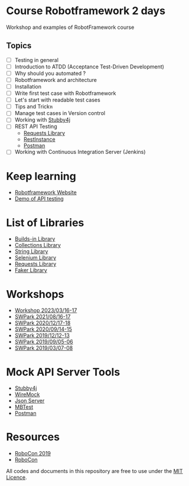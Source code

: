 # Course Robotframework 2 days
Workshop and examples of RobotFramework course

## Topics

* [ ] Testing in general
* [ ] Introduction to ATDD (Acceptance Test-Driven Development)
* [ ] Why should you automated ?
* [ ] Robotframework and architecture
* [ ] Installation
* [ ] Write first test case with Robotframework
* [ ] Let's start with readable test cases
* [ ] Tips and Trickห
* [ ] Manage test cases in Version control
* [ ] Working with [Stubby4j](https://github.com/azagniotov/stubby4j)
* [ ] REST API Testing
  * [Requests Library](https://github.com/MarketSquare/robotframework-requests)
  * [RestInstance](https://github.com/asyrjasalo/RESTinstance/)
  * [Postman](https://www.postman.com/)
* [ ] Working with Continuous Integration Server (Jenkins)

# Keep learning
* [Robotframework Website](http://robotframework.org/)
* [Demo of API testing](https://github.com/up1/go-restful-api)

# List of Libraries
* [Builds-in Library](http://robotframework.org/robotframework/latest/libraries/BuiltIn.html)
* [Collections Library](http://robotframework.org/robotframework/latest/libraries/Collections.html)
* [String Library](http://robotframework.org/robotframework/latest/libraries/String.html)
* [Selenium Library](http://robotframework.org/SeleniumLibrary/SeleniumLibrary.html)
* [Requests Library](https://github.com/bulkan/robotframework-requests)
* [Faker Library](https://pypi.org/project/robotframework-faker/)

# Workshops
* [Workshop 2023/03/16-17](https://github.com/up1/workshop-robot-20230316)
* [SWPark 2021/08/16-17](https://github.com/up1/workshop-robot-20210816)
* [SWPark 2020/12/17-18](https://github.com/up1/workshop-robotframework-20201217)
* [SWPark 2020/09/14-15](https://github.com/up1/workshop-robotframework-20200914)
* [SWPark 2019/12/12-13](https://github.com/up1/workshop-robotframework-20191212)
* [SWPark 2019/09/05-06](https://github.com/up1/workshop-robotframework-20190905)
* [SWPark 2019/03/07-08](https://github.com/up1/workshop-robotframework-20190308)

# Mock API Server Tools
* [Stubby4j](https://github.com/azagniotov/stubby4j)
* [WireMock](http://wiremock.org/)
* [Json Server](https://github.com/typicode/json-server)
* [MBTest](http://www.mbtest.org/)
* [Postman](https://www.getpostman.com/)

# Resources
* [RoboCon 2019](https://www.youtube.com/playlist?list=PLSK6YK5OGX1D-QpVap5C7NlfurQ1dsGbt)
* [RoboCon](https://robocon.io/#previous-talks)

All codes and documents in this repository are free to use under the [MIT Licence](https://opensource.org/licenses/MIT).
